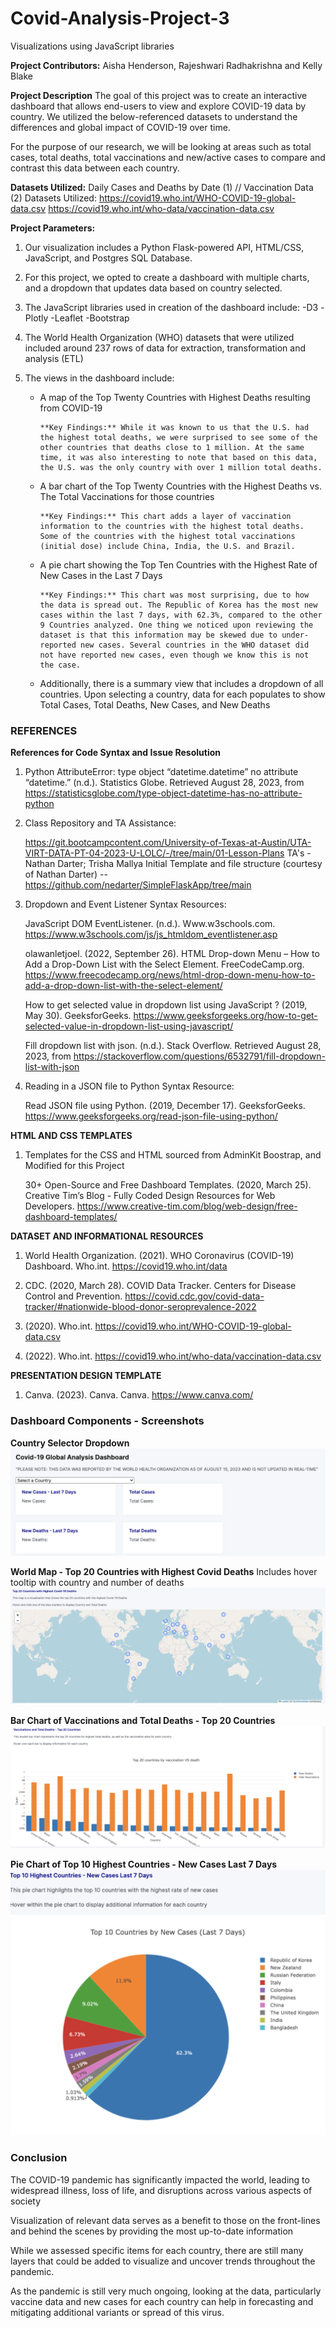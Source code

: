 # Covid-Analysis-Project-3
Visualizations using JavaScript libraries

**Project Contributors:**
Aisha Henderson, Rajeshwari Radhakrishna and Kelly Blake


**Project Description**
The goal of this project was to create an interactive dashboard that allows end-users to view and explore COVID-19 data by country. We utilized the below-referenced datasets to understand the differences and global impact of COVID-19 over time.

For the purpose of our research, we will be looking at areas such as total cases, total deaths, total vaccinations and new/active cases to compare and contrast this data between each country.

**Datasets Utilized:**
Daily Cases and Deaths by Date (1) // Vaccination Data (2)
Datasets Utilized:
https://covid19.who.int/WHO-COVID-19-global-data.csv
https://covid19.who.int/who-data/vaccination-data.csv


**Project Parameters:**

1. Our visualization includes a Python Flask-powered API, HTML/CSS, JavaScript, and Postgres SQL Database.

2. For this project, we opted to create a dashboard with multiple charts, and a dropdown that updates data based on country selected. 
    
3. The JavaScript libraries used in creation of the dashboard include:
       -D3
       -Plotly
       -Leaflet
       -Bootstrap

4. The World Health Organization (WHO) datasets that were utilized included around 237 rows of data for extraction, transformation and analysis (ETL)

5.  The views in the dashboard include:
      - A map of the Top Twenty Countries with Highest Deaths resulting from COVID-19

            **Key Findings:** While it was known to us that the U.S. had the highest total deaths, we were surprised to see some of the other countries that deaths close to 1 million. At the same time, it was also interesting to note that based on this data, the U.S. was the only country with over 1 million total deaths.

      - A bar chart of the Top Twenty Countries with the Highest Deaths vs. The Total Vaccinations for those countries

            **Key Findings:** This chart adds a layer of vaccination information to the countries with the highest total deaths. Some of the countries with the highest total vaccinations (initial dose) include China, India, the U.S. and Brazil.

      - A pie chart showing the Top Ten Countries with the Highest Rate of New Cases in the Last 7 Days

            **Key Findings:** This chart was most surprising, due to how the data is spread out. The Republic of Korea has the most new cases within the last 7 days, with 62.3%, compared to the other 9 Countries analyzed. One thing we noticed upon reviewing the dataset is that this information may be skewed due to under-reported new cases. Several countries in the WHO dataset did not have reported new cases, even though we know this is not the case. 
            
      - Additionally, there is a summary view that includes a dropdown of all countries. Upon selecting a country, data for each populates to show Total Cases, Total Deaths, New Cases, and New Deaths 

### REFERENCES

**References for Code Syntax and Issue Resolution**
1. Python AttributeError: type object “datetime.datetime” no attribute “datetime.” (n.d.). Statistics Globe. Retrieved August 28, 2023, from https://statisticsglobe.com/type-object-datetime-has-no-attribute-python


2. Class Repository and TA Assistance:

    https://git.bootcampcontent.com/University-of-Texas-at-Austin/UTA-VIRT-DATA-PT-04-2023-U-LOLC/-/tree/main/01-Lesson-Plans
    TA's - Nathan Darter; Trisha Mallya
    Initial Template and file structure (courtesy of Nathan Darter) -- https://github.com/nedarter/SimpleFlaskApp/tree/main
    

4. Dropdown and Event Listener Syntax Resources:

      JavaScript DOM EventListener. (n.d.). Www.w3schools.com. https://www.w3schools.com/js/js_htmldom_eventlistener.asp

      olawanletjoel. (2022, September 26). HTML Drop-down Menu – How to Add a Drop-Down List with the Select Element. FreeCodeCamp.org. https://www.freecodecamp.org/news/html-drop-down-menu-how-to-add-a-drop-down-list-with-the-select-element/

      How to get selected value in dropdown list using JavaScript ? (2019, May 30). GeeksforGeeks. https://www.geeksforgeeks.org/how-to-get-selected-value-in-dropdown-list-using-javascript/

      Fill dropdown list with json. (n.d.). Stack Overflow. Retrieved August 28, 2023, from https://stackoverflow.com/questions/6532791/fill-dropdown-list-with-json

5. Reading in a JSON file to Python Syntax Resource:

      Read JSON file using Python. (2019, December 17). GeeksforGeeks. https://www.geeksforgeeks.org/read-json-file-using-python/

**HTML AND CSS TEMPLATES**
1. Templates for the CSS and HTML sourced from AdminKit Boostrap, and Modified for this Project


    30+ Open-Source and Free Dashboard Templates. (2020, March 25). Creative Tim’s Blog - Fully Coded Design Resources for Web Developers. https://www.creative-tim.com/blog/web-design/free-dashboard-templates/


**DATASET AND INFORMATIONAL RESOURCES**
1.  World Health Organization. (2021). WHO Coronavirus (COVID-19) Dashboard. Who.int. https://covid19.who.int/data

2. CDC. (2020, March 28). COVID Data Tracker. Centers for Disease Control and Prevention. https://covid.cdc.gov/covid-data-tracker/#nationwide-blood-donor-seroprevalence-2022

3. (2020). Who.int. https://covid19.who.int/WHO-COVID-19-global-data.csv

4. (2022). Who.int. https://covid19.who.int/who-data/vaccination-data.csv


**PRESENTATION DESIGN TEMPLATE**
1. Canva. (2023). Canva. Canva. https://www.canva.com/



### Dashboard Components - Screenshots 

**Country Selector Dropdown**
![Alt text](image.png)

**World Map  - Top 20 Countries with Highest Covid Deaths**
Includes hover tooltip with country and number of deaths 
![Alt text](image-1.png)


**Bar Chart of Vaccinations and Total Deaths - Top 20 Countries**
![Alt text](image-2.png)

**Pie Chart of Top 10 Highest Countries - New Cases Last 7 Days**
![Alt text](image-3.png)


### Conclusion
The COVID-19 pandemic has significantly impacted the world, leading to widespread illness, loss of life, and disruptions across various aspects of society

Visualization of relevant data serves as a benefit to those on the front-lines and behind the scenes by providing the most up-to-date information 

While we assessed specific items for each country, there are still many layers that could be added to visualize and uncover trends throughout the pandemic.

As the pandemic is still very much ongoing, looking at the data, particularly vaccine data and new cases for each country can help in forecasting and mitigating additional variants or spread of this virus.





